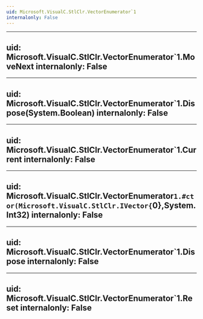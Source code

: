 ```yaml
---
uid: Microsoft.VisualC.StlClr.VectorEnumerator`1
internalonly: False
---
```


---
uid: Microsoft.VisualC.StlClr.VectorEnumerator`1.MoveNext
internalonly: False
---

---
uid: Microsoft.VisualC.StlClr.VectorEnumerator`1.Dispose(System.Boolean)
internalonly: False
---

---
uid: Microsoft.VisualC.StlClr.VectorEnumerator`1.Current
internalonly: False
---

---
uid: Microsoft.VisualC.StlClr.VectorEnumerator`1.#ctor(Microsoft.VisualC.StlClr.IVector{`0},System.Int32)
internalonly: False
---

---
uid: Microsoft.VisualC.StlClr.VectorEnumerator`1.Dispose
internalonly: False
---

---
uid: Microsoft.VisualC.StlClr.VectorEnumerator`1.Reset
internalonly: False
---
